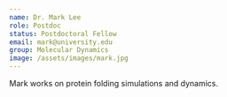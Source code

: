 ```yaml
---
name: Dr. Mark Lee
role: Postdoc
status: Postdoctoral Fellow
email: mark@university.edu
group: Molecular Dynamics
image: /assets/images/mark.jpg
---
```


Mark works on protein folding simulations and dynamics.
